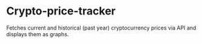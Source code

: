 # Crypto-price-tracker
Fetches current and historical (past year) cryptocurrency prices via API and displays them as graphs.
